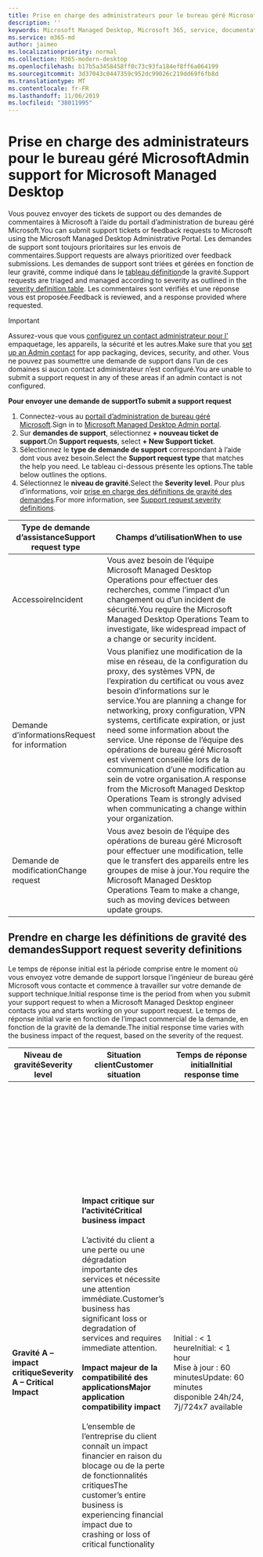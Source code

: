 ```yaml
---
title: Prise en charge des administrateurs pour le bureau géré Microsoft
description: ''
keywords: Microsoft Managed Desktop, Microsoft 365, service, documentation
ms.service: m365-md
author: jaimeo
ms.localizationpriority: normal
ms.collection: M365-modern-desktop
ms.openlocfilehash: b17b5a3458458ff0c73c93fa184ef8ff6a064199
ms.sourcegitcommit: 3d37043c0447359c952dc99026c219dd69f6fb8d
ms.translationtype: MT
ms.contentlocale: fr-FR
ms.lasthandoff: 11/06/2019
ms.locfileid: "38011995"
---
```

# <a name="admin-support-for-microsoft-managed-desktop"></a><span data-ttu-id="14217-103">Prise en charge des administrateurs pour le bureau géré Microsoft</span><span class="sxs-lookup"><span data-stu-id="14217-103">Admin support for Microsoft Managed Desktop</span></span>

<span data-ttu-id="14217-104">Vous pouvez envoyer des tickets de support ou des demandes de commentaires à Microsoft à l’aide du portail d’administration de bureau géré Microsoft.</span><span class="sxs-lookup"><span data-stu-id="14217-104">You can submit support tickets or feedback requests to Microsoft using the Microsoft Managed Desktop Administrative Portal.</span></span> <span data-ttu-id="14217-105">Les demandes de support sont toujours prioritaires sur les envois de commentaires.</span><span class="sxs-lookup"><span data-stu-id="14217-105">Support requests are always prioritized over feedback submissions.</span></span> <span data-ttu-id="14217-106">Les demandes de support sont triées et gérées en fonction de leur gravité, comme indiqué dans le [tableau définition](#sev)de la gravité.</span><span class="sxs-lookup"><span data-stu-id="14217-106">Support requests are triaged and managed according to severity as outlined in the [severity definition table](#sev).</span></span> <span data-ttu-id="14217-107">Les commentaires sont vérifiés et une réponse vous est proposée.</span><span class="sxs-lookup"><span data-stu-id="14217-107">Feedback is reviewed, and a response provided where requested.</span></span> 

>[!IMPORTANT]
><span data-ttu-id="14217-108">Assurez-vous que vous [configurez un contact administrateur pour l'](../get-started/add-admin-contacts.md) empaquetage, les appareils, la sécurité et les autres.</span><span class="sxs-lookup"><span data-stu-id="14217-108">Make sure that you [set up an Admin contact](../get-started/add-admin-contacts.md) for app packaging, devices, security, and other.</span></span> <span data-ttu-id="14217-109">Vous ne pouvez pas soumettre une demande de support dans l’un de ces domaines si aucun contact administrateur n’est configuré.</span><span class="sxs-lookup"><span data-stu-id="14217-109">You are unable to submit a support request in any of these areas if an admin contact is not configured.</span></span>

<span data-ttu-id="14217-110">**Pour envoyer une demande de support**</span><span class="sxs-lookup"><span data-stu-id="14217-110">**To submit a support request**</span></span>
1. <span data-ttu-id="14217-111">Connectez-vous au [portail d’administration de bureau géré Microsoft](https://aka.ms/mwaasportal).</span><span class="sxs-lookup"><span data-stu-id="14217-111">Sign in to [Microsoft Managed Desktop Admin portal](https://aka.ms/mwaasportal).</span></span> 
2. <span data-ttu-id="14217-112">Sur **demandes de support**, sélectionnez **+ nouveau ticket de support**.</span><span class="sxs-lookup"><span data-stu-id="14217-112">On **Support requests**, select **+ New Support ticket**.</span></span>
3. <span data-ttu-id="14217-113">Sélectionnez le **type de demande de support** correspondant à l’aide dont vous avez besoin.</span><span class="sxs-lookup"><span data-stu-id="14217-113">Select the **Support request type** that matches the help you need.</span></span> <span data-ttu-id="14217-114">Le tableau ci-dessous présente les options.</span><span class="sxs-lookup"><span data-stu-id="14217-114">The table below outlines the options.</span></span> 
4. <span data-ttu-id="14217-115">Sélectionnez le **niveau de gravité**.</span><span class="sxs-lookup"><span data-stu-id="14217-115">Select the **Severity level**.</span></span> <span data-ttu-id="14217-116">Pour plus d’informations, voir [prise en charge des définitions de gravité des demandes](#sev).</span><span class="sxs-lookup"><span data-stu-id="14217-116">For more information, see [Support request severity definitions](#sev).</span></span> 

<span data-ttu-id="14217-117">Type de demande d’assistance</span><span class="sxs-lookup"><span data-stu-id="14217-117">Support request type</span></span> | <span data-ttu-id="14217-118">Champs d’utilisation</span><span class="sxs-lookup"><span data-stu-id="14217-118">When to use</span></span>
--- | ---
<span data-ttu-id="14217-119">Accessoire</span><span class="sxs-lookup"><span data-stu-id="14217-119">Incident</span></span> | <span data-ttu-id="14217-120">Vous avez besoin de l’équipe Microsoft Managed Desktop Operations pour effectuer des recherches, comme l’impact d’un changement ou d’un incident de sécurité.</span><span class="sxs-lookup"><span data-stu-id="14217-120">You require the Microsoft Managed Desktop Operations Team to investigate, like widespread impact of a change or security incident.</span></span>
<span data-ttu-id="14217-121">Demande d’informations</span><span class="sxs-lookup"><span data-stu-id="14217-121">Request for information</span></span> | <span data-ttu-id="14217-122">Vous planifiez une modification de la mise en réseau, de la configuration du proxy, des systèmes VPN, de l’expiration du certificat ou vous avez besoin d’informations sur le service.</span><span class="sxs-lookup"><span data-stu-id="14217-122">You are planning a change for networking, proxy configuration, VPN systems, certificate expiration, or just need some information about the service.</span></span> <span data-ttu-id="14217-123">Une réponse de l’équipe des opérations de bureau géré Microsoft est vivement conseillée lors de la communication d’une modification au sein de votre organisation.</span><span class="sxs-lookup"><span data-stu-id="14217-123">A response from the Microsoft Managed Desktop Operations Team is strongly advised when communicating a change within your organization.</span></span>
<span data-ttu-id="14217-124">Demande de modification</span><span class="sxs-lookup"><span data-stu-id="14217-124">Change request</span></span> | <span data-ttu-id="14217-125">Vous avez besoin de l’équipe des opérations de bureau géré Microsoft pour effectuer une modification, telle que le transfert des appareils entre les groupes de mise à jour.</span><span class="sxs-lookup"><span data-stu-id="14217-125">You require the Microsoft Managed Desktop Operations Team to make a change, such as moving devices between update groups.</span></span>

<span id="sev" />

## <a name="support-request-severity-definitions"></a><span data-ttu-id="14217-126">Prendre en charge les définitions de gravité des demandes</span><span class="sxs-lookup"><span data-stu-id="14217-126">Support request severity definitions</span></span>

<span data-ttu-id="14217-127">Le temps de réponse initial est la période comprise entre le moment où vous envoyez votre demande de support lorsque l’ingénieur de bureau géré Microsoft vous contacte et commence à travailler sur votre demande de support technique.</span><span class="sxs-lookup"><span data-stu-id="14217-127">Initial response time is the period from when you submit your support request to when a Microsoft Managed Desktop engineer contacts you and starts working on your support request.</span></span> <span data-ttu-id="14217-128">Le temps de réponse initial varie en fonction de l’impact commercial de la demande, en fonction de la gravité de la demande.</span><span class="sxs-lookup"><span data-stu-id="14217-128">The initial response time varies with the business impact of the request, based on the severity of the request.</span></span>

<span data-ttu-id="14217-129">Niveau de gravité</span><span class="sxs-lookup"><span data-stu-id="14217-129">Severity level</span></span>  | <span data-ttu-id="14217-130">Situation client</span><span class="sxs-lookup"><span data-stu-id="14217-130">Customer situation</span></span> |  <span data-ttu-id="14217-131">Temps de réponse initial</span><span class="sxs-lookup"><span data-stu-id="14217-131">Initial response time</span></span>   | <span data-ttu-id="14217-132">Réponse attendue du client</span><span class="sxs-lookup"><span data-stu-id="14217-132">Expected customer response</span></span>
--- | --- | --- | ---
<span data-ttu-id="14217-133">**Gravité A – impact critique**</span><span class="sxs-lookup"><span data-stu-id="14217-133">**Severity A – Critical Impact**</span></span> |  <span data-ttu-id="14217-134">**Impact critique sur l’activité**</span><span class="sxs-lookup"><span data-stu-id="14217-134">**Critical business impact**</span></span><br><br><span data-ttu-id="14217-135">L’activité du client a une perte ou une dégradation importante des services et nécessite une attention immédiate.</span><span class="sxs-lookup"><span data-stu-id="14217-135">Customer’s business has significant loss or degradation of services and requires immediate attention.</span></span><br><br><span data-ttu-id="14217-136">**Impact majeur de la compatibilité des applications**</span><span class="sxs-lookup"><span data-stu-id="14217-136">**Major application compatibility impact**</span></span><br><br><span data-ttu-id="14217-137">L’ensemble de l’entreprise du client connaît un impact financier en raison du blocage ou de la perte de fonctionnalités critiques</span><span class="sxs-lookup"><span data-stu-id="14217-137">The customer’s entire business is experiencing financial impact due to crashing or loss of critical functionality</span></span> | <span data-ttu-id="14217-138">Initial : < 1 heure</span><span class="sxs-lookup"><span data-stu-id="14217-138">Initial: < 1 hour</span></span><br><span data-ttu-id="14217-139">Mise à jour : 60 minutes</span><span class="sxs-lookup"><span data-stu-id="14217-139">Update: 60 minutes</span></span><br><span data-ttu-id="14217-140">disponible 24h/24, 7j/7</span><span class="sxs-lookup"><span data-stu-id="14217-140">24x7 available</span></span> | <span data-ttu-id="14217-141">Lorsque vous sélectionnez la gravité A, vous confirmez que le problème a un impact important sur l’activité, avec une perte et une dégradation importantes des services.</span><span class="sxs-lookup"><span data-stu-id="14217-141">When you select Severity A, you confirm that the issue has critical business impact, with severe loss and degradation of services.</span></span> <br><br><span data-ttu-id="14217-142">Le problème demande une réponse immédiate et vous vous engagez à effectuer une opération continue 24h/24, 7j/7 chaque jour avec l’équipe de Microsoft jusqu’à la résolution, sinon, Microsoft peut, à sa discrétion, réduire la gravité au niveau B.</span><span class="sxs-lookup"><span data-stu-id="14217-142">The issue demands an immediate response, and you commit to continuous 24x7 operation every day with the Microsoft team until resolution, otherwise, Microsoft may at its discretion decrease the Severity to level B.</span></span><br><br> <span data-ttu-id="14217-143">Vous devez également vous assurer que Microsoft dispose de vos coordonnées précises.</span><span class="sxs-lookup"><span data-stu-id="14217-143">You also ensure that Microsoft has your accurate contact information.</span></span> 
<span data-ttu-id="14217-144">**Gravité B – impact modéré**</span><span class="sxs-lookup"><span data-stu-id="14217-144">**Severity B – Moderate Impact**</span></span> |  <span data-ttu-id="14217-145">**Impact modéré sur l’activité**</span><span class="sxs-lookup"><span data-stu-id="14217-145">**Moderate business impact**</span></span><br><br><span data-ttu-id="14217-146">L’activité du client a une perte ou une dégradation modérée des services, mais le travail peut raisonnablement se poursuivre de manière dégradée.</span><span class="sxs-lookup"><span data-stu-id="14217-146">Customer’s business has moderate loss or degradation of services, but work can reasonably continue in an impaired manner.</span></span><br><br><span data-ttu-id="14217-147">**Impact modéré de la compatibilité des applications**</span><span class="sxs-lookup"><span data-stu-id="14217-147">**Moderate application compatibility impact**</span></span><br><br><span data-ttu-id="14217-148">Un groupe d’entreprise spécifique n’est plus productif en raison du blocage du comportement ou de la perte de fonctionnalités critiques.</span><span class="sxs-lookup"><span data-stu-id="14217-148">A specific business group is no longer productive, due to crashing behavior or loss of critical functionality.</span></span> |  <span data-ttu-id="14217-149">Initial : < 4 heures</span><span class="sxs-lookup"><span data-stu-id="14217-149">Initial: < 4 hours</span></span><br><span data-ttu-id="14217-150">Mise à jour : 12 heures</span><span class="sxs-lookup"><span data-stu-id="14217-150">Update: 12 hours</span></span><br><span data-ttu-id="14217-151">Heures d’ouverture (24x7)</span><span class="sxs-lookup"><span data-stu-id="14217-151">Business hours (24x7 available)</span></span> | <span data-ttu-id="14217-152">Lorsque vous sélectionnez la gravité B, vous confirmez que le problème a un impact modéré sur votre entreprise en matière de perte et de dégradation des services, mais les solutions de contournement permettent une continuité des activités raisonnable, bien qu’temporaire.</span><span class="sxs-lookup"><span data-stu-id="14217-152">When you select Severity B, you confirm that the issue has moderate impact to your business with loss and degradation of services, but workarounds enable reasonable, albeit temporary, business continuity.</span></span> <br><br><span data-ttu-id="14217-153">Le problème exige une réponse urgente.</span><span class="sxs-lookup"><span data-stu-id="14217-153">The issue demands an urgent response.</span></span> <span data-ttu-id="14217-154">Si vous avez choisi 24h/24, 7j/7 lorsque vous soumettez la demande d’assistance, vous vous engagez à effectuer une opération permanente 24h/24, 7j/7 chaque jour avec l’équipe de Microsoft jusqu’à la résolution, dans le cas contraire, Microsoft peut réduire la gravité au niveau C. Si vous avez choisi la prise en charge des heures d’ouverture lors de l’envoi d’un incident de gravité B, Microsoft vous contactera pendant les heures d’ouverture uniquement.</span><span class="sxs-lookup"><span data-stu-id="14217-154">If you chose 24x7 when you submit the support request, you commit to a continuous 24x7 operation every day with the Microsoft team until resolution, otherwise, Microsoft may at its discretion decrease the severity to level C. If you chose business-hours support when you submit a Severity B incident, Microsoft will contact you during business hours only.</span></span><br><br><span data-ttu-id="14217-155">Vous devez également vous assurer que Microsoft dispose de vos coordonnées précises.</span><span class="sxs-lookup"><span data-stu-id="14217-155">You also ensure that Microsoft has your accurate contact information.</span></span>
<span data-ttu-id="14217-156">**Gravité C – impact minimal**</span><span class="sxs-lookup"><span data-stu-id="14217-156">**Severity C – Minimal Impact**</span></span> |   <span data-ttu-id="14217-157">**Impact minimal sur l’entreprise**</span><span class="sxs-lookup"><span data-stu-id="14217-157">**Minimum business impact**</span></span><br><br> <span data-ttu-id="14217-158">L’activité du client fonctionne avec des obstacles mineurs de services.</span><span class="sxs-lookup"><span data-stu-id="14217-158">Customer’s business is functioning with minor impediments of services.</span></span><br><br><span data-ttu-id="14217-159">**Impact de la compatibilité des applications mineures**</span><span class="sxs-lookup"><span data-stu-id="14217-159">**Minor application compatibility impact**</span></span><br><br><span data-ttu-id="14217-160">Des utilisateurs potentiellement non liés connaissent des problèmes de compatibilité mineurs qui n’empêchent pas la productivité</span><span class="sxs-lookup"><span data-stu-id="14217-160">Potentially unrelated users experience minor compatibility issues that do not prevent productivity</span></span> |    <span data-ttu-id="14217-161">Initial : < 8 heures</span><span class="sxs-lookup"><span data-stu-id="14217-161">Initial: < 8 hours</span></span><br><span data-ttu-id="14217-162">Mise à jour : 24 heures</span><span class="sxs-lookup"><span data-stu-id="14217-162">Update: 24 hours</span></span><br><span data-ttu-id="14217-163">Heures d'ouverture</span><span class="sxs-lookup"><span data-stu-id="14217-163">Business hours</span></span>  | <span data-ttu-id="14217-164">Lorsque vous sélectionnez gravité C, vous confirmez que le problème a un impact minimal sur votre entreprise avec un obstacle de service mineur.</span><span class="sxs-lookup"><span data-stu-id="14217-164">When you select Severity C, you confirm that the issue has minimum impact to your business with minor impediment of service.</span></span><br><br><span data-ttu-id="14217-165">Pour un incident C de gravité, Microsoft vous contactera pendant les heures d’ouverture uniquement.</span><span class="sxs-lookup"><span data-stu-id="14217-165">For a Severity C incident, Microsoft will contact you during business hours only.</span></span><br><br><span data-ttu-id="14217-166">Vous êtes également assuré que Microsoft dispose de vos coordonnées précises</span><span class="sxs-lookup"><span data-stu-id="14217-166">You also ensure that Microsoft has your accurate contact information</span></span>

<span data-ttu-id="14217-167">Détails supplémentaires :</span><span class="sxs-lookup"><span data-stu-id="14217-167">Additional details:</span></span>
- <span data-ttu-id="14217-168">**Langues de prise en charge** : toutes les prises en charge sont fournies en anglais.</span><span class="sxs-lookup"><span data-stu-id="14217-168">**Support languages** - All support is provided in English.</span></span>
- <span data-ttu-id="14217-169">**Modifications de niveau de gravité** : Microsoft peut rétrograder le niveau de gravité si le client ne peut pas fournir des ressources ou des réponses appropriées pour permettre à Microsoft de continuer à résoudre les problèmes.</span><span class="sxs-lookup"><span data-stu-id="14217-169">**Severity level changes** - Microsoft may downgrade the severity level if the customer is not able to provide adequate resources or responses to enable Microsoft to continue with problem resolution efforts.</span></span> 
- <span data-ttu-id="14217-170">**Heures** d’ouverture : pour la plupart des pays, les heures d’ouverture sont comprises entre 9:00 AM et 5:00 h, heure normale du Pacifique.</span><span class="sxs-lookup"><span data-stu-id="14217-170">**Business hours** - For most countries, business hours are from 9:00 AM to 5:00 PM, Pacific Standard Time.</span></span>
- <span data-ttu-id="14217-171">**Compatibilité des applications** : pour qu’un problème de compatibilité d’application soit pris en considération, il doit y avoir une erreur reproduite de la même version de l’application, entre la version précédente et la version actuelle de Windows ou Office.</span><span class="sxs-lookup"><span data-stu-id="14217-171">**Application compatibility** - For an application compatibility issue to be considered, there must be a reproduceable error, of the same version of the application, between the previous and current version of Windows or Office.</span></span> <span data-ttu-id="14217-172">Pour résoudre les problèmes de compatibilité des applications, Microsoft demande au client un point de contact à utiliser.</span><span class="sxs-lookup"><span data-stu-id="14217-172">To resolve application compatibility issues, Microsoft requires a customer point of contact to work with.</span></span> <span data-ttu-id="14217-173">L’individu doit travailler directement avec notre équipe de suivi rapide pour examiner et résoudre le problème.</span><span class="sxs-lookup"><span data-stu-id="14217-173">The individual must work directly with our Fast Track team to investigate and resolve the issue.</span></span>
- <span data-ttu-id="14217-174">**Temps de réponse client** Si un client n’est pas en mesure de répondre aux exigences de réponse attendues, Microsoft déclassera la demande d’un niveau de gravité vers un minimum de la gravité C. Si un client ne répond pas aux demandes d’action, Microsoft limite et ferme la demande de support dans les 48 heures de la dernière demande.</span><span class="sxs-lookup"><span data-stu-id="14217-174">**Customer response time** If a customer is unable to meet the expected response requirements, Microsoft will downgrade the request by one severity level, to a minimum of Severity C. If a customer is unresponsive to requests for action, Microsoft will mitigate and close the support request within 48 hours of the last request.</span></span>


## <a name="providing-administrator-rights-to-specific-users"></a><span data-ttu-id="14217-175">Fourniture de droits d’administrateur à des utilisateurs spécifiques</span><span class="sxs-lookup"><span data-stu-id="14217-175">Providing administrator rights to specific users</span></span>

<span data-ttu-id="14217-176">Lors de l’utilisation du personnel du support technique, il se peut que vous deviez fournir des droits d’administrateur local à un utilisateur sur un appareil pour faciliter la résolution des problèmes.</span><span class="sxs-lookup"><span data-stu-id="14217-176">While working with support personnel, you might need to provide local administrator rights to a user on a device to assist with troubleshooting.</span></span> <span data-ttu-id="14217-177">Pour ce faire, vous devez disposer des droits d’administrateur général ou d’administrateur de périphérique dans Microsoft Intune pour votre propre compte.</span><span class="sxs-lookup"><span data-stu-id="14217-177">To do this, you must already have global administrator or device administrator rights in Microsoft Intune for your own account.</span></span> <span data-ttu-id="14217-178">Suivez l’une des étapes ci-dessous, en fonction de votre situation :</span><span class="sxs-lookup"><span data-stu-id="14217-178">Follow either one of these steps, depending on your situation:</span></span>

- <span data-ttu-id="14217-179">Si vos utilisateurs sont synchronisés à partir d’un compte Active Directory local, exécutez **net localgroup Administrators/Add « Contoso\username »** à partir d’une invite de commandes avec élévation de privilèges.</span><span class="sxs-lookup"><span data-stu-id="14217-179">If your users are synchronized from on-premises Active Directory account, run **net localgroup administrators /add "Contoso\username"** from an elevated command prompt.</span></span>
- <span data-ttu-id="14217-180">Si vos utilisateurs sont créés dans Azure Active Directory, exécutez **net localgroup Administrators/Add « AzureAD\UserUpn »** à partir d’une invite de commandes avec élévation de privilèges.</span><span class="sxs-lookup"><span data-stu-id="14217-180">If your users are created in Azure Active Directory, run **net localgroup administrators /add "AzureAD\UserUpn"** from an elevated command prompt.</span></span>

## <a name="additional-resources"></a><span data-ttu-id="14217-181">Ressources supplémentaires</span><span class="sxs-lookup"><span data-stu-id="14217-181">Additional resources</span></span>
- <span data-ttu-id="14217-182">[Prise en charge de l’utilisateur final pour le bureau géré Microsoft](end-user-support.md).</span><span class="sxs-lookup"><span data-stu-id="14217-182">[End user support for Microsoft Managed Desktop](end-user-support.md).</span></span> 
- <span data-ttu-id="14217-183">[Prise en charge du bureau géré Microsoft](../service-description/support.md).</span><span class="sxs-lookup"><span data-stu-id="14217-183">[Support for Microsoft Managed Desktop](../service-description/support.md).</span></span> 
- <span data-ttu-id="14217-184">Si vous vous êtes déjà inscrit au bureau géré Microsoft, vous trouverez des procédures détaillées, des flux de processus, des instructions de travail et des FAQ dans le Guide de l’administrateur de bureau géré Microsoft dans la section **ressources en ligne** de l' [administrateur de bureau géré Microsoft Portail](https://aka.ms/mwaasportal).</span><span class="sxs-lookup"><span data-stu-id="14217-184">If you already subscribe to Microsoft Managed Desktop, you can find detailed procedures, process flows, work instructions, and FAQs in the Microsoft Managed Desktop Admin Guide in the **Online resources** section of the [Microsoft Managed Desktop Admin Portal](https://aka.ms/mwaasportal).</span></span>
